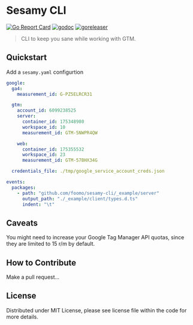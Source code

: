 # Sesamy CLI

[![Go Report Card](https://goreportcard.com/badge/github.com/foomo/sesamy-cli)](https://goreportcard.com/report/github.com/foomo/sesamy-cli)
[![godoc](https://godoc.org/github.com/foomo/sesamy-cli?status.svg)](https://godoc.org/github.com/foomo/sesamy-cli)
[![goreleaser](https://github.com/foomo/sesamy-cli/workflows/goreleaser/badge.svg)](https://github.com/foomo/sesamy-cli/actions)

> CLI to keep you sane while working with GTM.

## Quickstart

Add a `sesamy.yaml` configurtion

```yaml
google:
  ga4:
    measurement_id: G-PZ5ELRCR31

  gtm:
    account_id: 6099238525
    server:
      container_id: 175348980
      workspace_id: 10
      measurement_id: GTM-5NWPR4QW

    web:
      container_id: 175355532
      workspace_id: 23
      measurement_id: GTM-57BHX34G

  credentials_file: ./tmp/google_service_account_creds.json

events:
  packages:
    - path: "github.com/foomo/sesamy-cli/_example/server"
      output_path: "./_example/client/types.d.ts"
      indent: "\t"
```

## Caveats

You might need to increase your Google Tag Manager API quotas, since they are limited to 15 r/m by default.

## How to Contribute

Make a pull request...

## License

Distributed under MIT License, please see license file within the code for more details.
